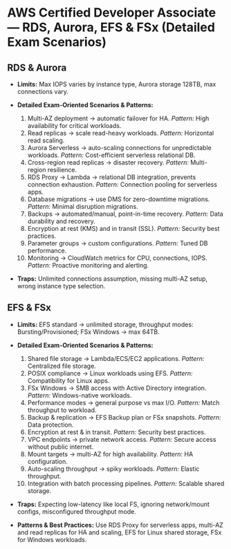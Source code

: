 # AWS Certified Developer Associate — RDS, Aurora, EFS & FSx (Detailed Exam Scenarios)

## RDS & Aurora

* **Limits:** Max IOPS varies by instance type, Aurora storage 128TB, max connections vary.
* **Detailed Exam-Oriented Scenarios & Patterns:**

    1. Multi-AZ deployment → automatic failover for HA. *Pattern:* High availability for critical workloads.
    2. Read replicas → scale read-heavy workloads. *Pattern:* Horizontal read scaling.
    3. Aurora Serverless → auto-scaling connections for unpredictable workloads. *Pattern:* Cost-efficient serverless relational DB.
    4. Cross-region read replicas → disaster recovery. *Pattern:* Multi-region resilience.
    5. RDS Proxy → Lambda → relational DB integration, prevents connection exhaustion. *Pattern:* Connection pooling for serverless apps.
    6. Database migrations → use DMS for zero-downtime migrations. *Pattern:* Minimal disruption migrations.
    7. Backups → automated/manual, point-in-time recovery. *Pattern:* Data durability and recovery.
    8. Encryption at rest (KMS) and in transit (SSL). *Pattern:* Security best practices.
    9. Parameter groups → custom configurations. *Pattern:* Tuned DB performance.
    10. Monitoring → CloudWatch metrics for CPU, connections, IOPS. *Pattern:* Proactive monitoring and alerting.
* **Traps:** Unlimited connections assumption, missing multi-AZ setup, wrong instance type selection.

## EFS & FSx

* **Limits:** EFS standard → unlimited storage, throughput modes: Bursting/Provisioned; FSx Windows → max 64TB.

* **Detailed Exam-Oriented Scenarios & Patterns:**

    1. Shared file storage → Lambda/ECS/EC2 applications. *Pattern:* Centralized file storage.
    2. POSIX compliance → Linux workloads using EFS. *Pattern:* Compatibility for Linux apps.
    3. FSx Windows → SMB access with Active Directory integration. *Pattern:* Windows-native workloads.
    4. Performance modes → general purpose vs max I/O. *Pattern:* Match throughput to workload.
    5. Backup & replication → EFS Backup plan or FSx snapshots. *Pattern:* Data protection.
    6. Encryption at rest & in transit. *Pattern:* Security best practices.
    7. VPC endpoints → private network access. *Pattern:* Secure access without public internet.
    8. Mount targets → multi-AZ for high availability. *Pattern:* HA configuration.
    9. Auto-scaling throughput → spiky workloads. *Pattern:* Elastic throughput.
    10. Integration with batch processing pipelines. *Pattern:* Scalable shared storage.

* **Traps:** Expecting low-latency like local FS, ignoring network/mount configs, misconfigured throughput mode.

* **Patterns & Best Practices:** Use RDS Proxy for serverless apps, multi-AZ and read replicas for HA and scaling, EFS for Linux shared storage, FSx for Windows workloads.
